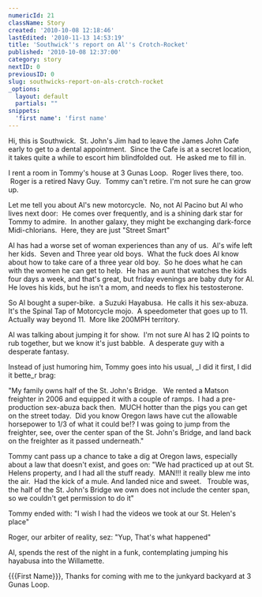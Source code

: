 ```yaml
---
numericId: 21
className: Story
created: '2010-10-08 12:18:46'
lastEdited: '2010-11-13 14:53:19'
title: 'Southwick''s report on Al''s Crotch-Rocket'
published: '2010-10-08 12:37:00'
category: story
nextID: 0
previousID: 0
slug: southwicks-report-on-als-crotch-rocket
_options:
  layout: default
  partials: ""
snippets:
  'first name': 'first name'
---
```

Hi, this is Southwick. &nbsp;St. John's Jim had to leave the James John Cafe early to get to a dental appointment. &nbsp;Since the Cafe is at a secret location, it takes quite a while to escort him blindfolded out. &nbsp;He asked me to fill in.

I rent a room in Tommy's house at 3 Gunas Loop. &nbsp;Roger lives there, too. &nbsp;Roger is a retired Navy Guy. &nbsp;Tommy can't retire. I'm not sure he can grow up.

Let me tell you about Al's new motorcycle. &nbsp;No, not Al Pacino but Al who lives next door:&nbsp; He comes over frequently, and is a shining dark star for Tommy to admire.&nbsp; In another galaxy, they might be exchanging dark-force Midi-chlorians.&nbsp; Here, they are just &quot;Street Smart&quot;

Al has had a worse set of woman experiences than any of us.&nbsp; Al's wife left her kids.&nbsp; Seven and Three year old boys.&nbsp; What the fuck does Al know about how to take care of a three year old boy.&nbsp; So he does what he can with the women he can get to help.&nbsp; He has an aunt that watches the kids four days a week, and that's great, but friday evenings are baby duty for Al.&nbsp; He loves his kids, but he isn't a mom, and needs to flex his testosterone.

So Al bought a super-bike.&nbsp; a Suzuki Hayabusa.&nbsp; He calls it his sex-abuza.&nbsp; It's the Spinal Tap of Motorcycle mojo.&nbsp; A speedometer that goes up to 11.&nbsp; Actually way beyond 11.&nbsp; More like 200MPH territory.

Al was talking about jumping it for show.&nbsp; I'm not sure Al has 2 IQ points to rub together, but we know it's just babble.&nbsp; A desperate guy with a desperate fantasy.

Instead of just humoring him, Tommy goes into his usual, _I did it first, I did it bette_r brag:

&quot;My family owns half of the St. John's Bridge. &nbsp; We rented a Matson freighter in 2006 and equipped it with a couple of ramps.&nbsp; I had a pre-production sex-abuza back then.&nbsp; MUCH hotter than the pigs you can get on the street today.&nbsp; Did you know Oregon laws have cut the allowable horsepower to 1/3 of what it could be!? I was going to jump from the freighter, see, over the center span of the St. John's Bridge, and land back on the freighter as it passed underneath.&quot;

Tommy cant pass up a chance to take a dig at Oregon laws, especially about a law that doesn't exist, and goes on: &quot;We had practiced up at out St. Helens property, and I had all the stuff ready.&nbsp; MAN!!! it really blew me into the air.&nbsp; Had the kick of a mule. And landed nice and sweet. &nbsp; Trouble was, the half of the St. John's Bridge we own does not include the center span, so we couldn't get permission to do it&quot;

Tommy ended with: &quot;I wish I had the videos we took at our St. Helen's place&quot;

Roger, our arbiter of reality, sez: &quot;Yup, That's what happened&quot;

Al, spends the rest of the night in a funk, contemplating jumping his hayabusa into the Willamette.

{{{First Name}}}, Thanks for coming with me to the junkyard backyard at 3 Gunas Loop.

